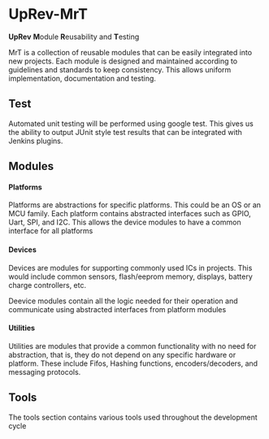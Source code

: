 # UpRev-MrT

**UpRev** **M**​odule **R**​eusability and **T**​esting

MrT is a collection of reusable modules that can be easily integrated into new projects. Each module is designed and maintained according to guidelines and standards to keep consistency. This allows uniform implementation, documentation and testing.

## Test

Automated unit testing will be performed using google test. This gives us the ability to output JUnit style test results that can be integrated with Jenkins plugins.

## Modules

#### Platforms

Platforms are abstractions for specific platforms. This could be an OS or an MCU family. Each platform contains abstracted interfaces such as GPIO, Uart, SPI, and I2C. This allows the device modules to have a common interface for all platforms

#### Devices
Devices are modules for supporting commonly used ICs in projects. This would include common sensors, flash/eeprom memory, displays, battery charge controllers, etc.

Deevice modules contain all the logic needed for their operation and communicate using abstracted interfaces from platform modules

#### Utilities
Utilities are modules that provide a common functionality with no need for abstraction, that is, they do not depend on any specific hardware or platform. These include Fifos, Hashing functions, encoders/decoders, and messaging protocols.

## Tools
The tools section contains various tools used throughout the development cycle
